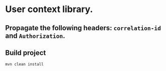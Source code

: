 # User context library.

## Propagate the following headers: `correlation-id` and `Authorization`.

## Build project
`mvn clean install`
